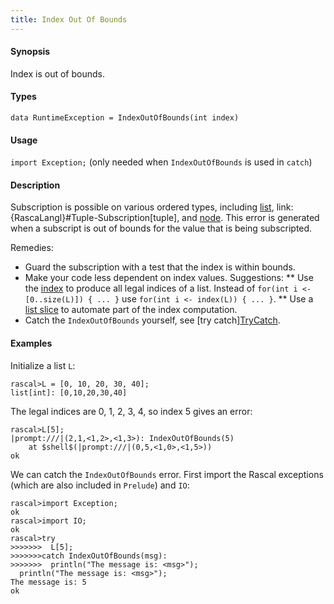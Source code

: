 ```yaml
---
title: Index Out Of Bounds
---
```


#### Synopsis

Index is out of bounds.

#### Types

`data RuntimeException = IndexOutOfBounds(int index)`

#### Usage

`import Exception;` (only needed when `IndexOutOfBounds` is used in `catch`)

#### Description

Subscription is possible on various ordered types, including [list](../../../Rascal/Expressions/Values/List/Subscription),
link:{RascaLangl}#Tuple-Subscription[tuple], and
[node](../../../Rascal/Expressions/Values/Node/Subscription).
This error is generated when a subscript is out of bounds for the value that is being subscripted.

Remedies:

* Guard the subscription with a test that the index is within bounds.
* Make your code less dependent on index values. Suggestions:
  ** Use the [index](../../../Library/List.md#List-index) to produce all legal indices of a list. 
     Instead of `for(int i <- [0..size(L)]) { ... }` use `for(int i <- index(L)) { ... }`.
  ** Use a [list slice](../../../Rascal/Expressions/Values/List/Slice) to automate part of the index computation.
*  Catch the `IndexOutOfBounds` yourself, see [try catch][TryCatch](../../../Rascal/Statements/TryCatch).


#### Examples

Initialize a list `L`:

```rascal-shell
rascal>L = [0, 10, 20, 30, 40];
list[int]: [0,10,20,30,40]
```
The legal indices are 0, 1, 2, 3, 4, so index 5 gives an error:

```rascal-shell
rascal>L[5];
|prompt:///|(2,1,<1,2>,<1,3>): IndexOutOfBounds(5)
	at $shell$(|prompt:///|(0,5,<1,0>,<1,5>))
ok
```
We can catch the `IndexOutOfBounds` error. First import the Rascal exceptions (which are also included in `Prelude`)
and `IO`:

```rascal-shell
rascal>import Exception;
ok
rascal>import IO;
ok
rascal>try 
>>>>>>>  L[5]; 
>>>>>>>catch IndexOutOfBounds(msg):
>>>>>>>  println("The message is: <msg>");
  println("The message is: <msg>");
The message is: 5
ok
```



